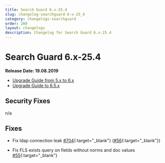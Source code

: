 ```yaml
---
title: Search Guard 6.x-25.4
slug: changelog-searchguard-6-x-25_4
category: changelogs-searchguard
order: 200
layout: changelogs
description: Changelog for Search Guard 6.x-25.4
---
```


<!---
Copryight 2019 floragunn GmbH
-->

# Search Guard 6.x-25.4

**Release Date: 19.08.2019**

* [Upgrade Guide from 5.x to 6.x](upgrading-5-6)
* [Upgrade Guide to 6.5.x](upgrading-560)

## Security Fixes 

n/a
  
## Fixes 

* Fix ldap connection leak [#704](https://github.com/floragunncom/search-guard/issues/704){:target="_blank"} ([#56](https://github.com/floragunncom/search-guard-enterprise-modules/pull/56){:target="_blank"})

* Fix FLS exists query on fields without norms and doc values [#55](https://github.com/floragunncom/search-guard-enterprise-modules/pull/55){:target="_blank"}